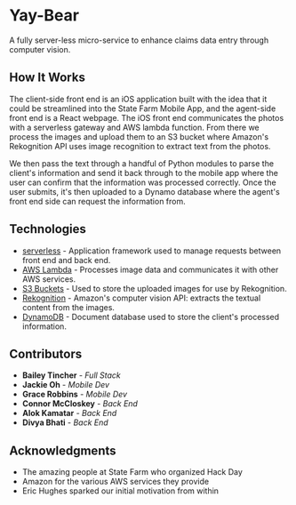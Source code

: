 # Yay-Bear

A fully server-less micro-service to enhance claims data entry through computer vision.  

## How It Works

The client-side front end is an iOS application built with the idea that it could be streamlined into the State Farm Mobile App, and the agent-side front end is a React webpage.  The iOS front end communicates the photos with a serverless gateway and AWS lambda function.  From there we process the images and upload them to an S3 bucket where Amazon's Rekognition API uses image recognition to extract text from the photos.  

We then pass the text through a handful of Python modules to parse the client's information and send it back through to the mobile app where the user can confirm that the information was processed correctly.  Once the user submits, it's then uploaded to a Dynamo database where the agent's front end side can request the information from.

## Technologies

* [serverless](https://serverless.com/) - Application framework used to manage requests between front end and back end.
* [AWS Lambda](https://aws.amazon.com/lambda/) - Processes image data and communicates it with other AWS services.
* [S3 Buckets]((https://aws.amazon.com/s3/)) - Used to store the uploaded images for use by Rekognition.
* [Rekognition](https://aws.amazon.com/rekognition/) - Amazon's computer vision API: extracts the textual content from the images. 
* [DynamoDB](https://aws.amazon.com/dynamodb/) - Document database used to store the client's processed information.

## Contributors

* **Bailey Tincher** - *Full Stack*
* **Jackie Oh** - *Mobile Dev*
* **Grace Robbins** - *Mobile Dev*
* **Connor McCloskey** - *Back End*
* **Alok Kamatar** - *Back End*
* **Divya Bhati** - *Back End*

## Acknowledgments

* The amazing people at State Farm who organized Hack Day
* Amazon for the various AWS services they provide
* Eric Hughes sparked our initial motivation from within
